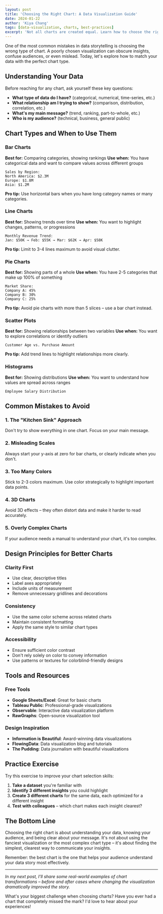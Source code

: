 ```yaml
---
layout: post
title: 'Choosing the Right Chart: A Data Visualization Guide'
date: 2024-01-22
author: 'Kiya Chang'
tags: [data-visualization, charts, best-practices]
excerpt: 'Not all charts are created equal. Learn how to choose the right visualization for your data and story to maximize impact and clarity.'
---
```


One of the most common mistakes in data storytelling is choosing the wrong type of chart. A poorly chosen visualization can obscure insights, confuse audiences, or even mislead. Today, let's explore how to match your data with the perfect chart type.

## Understanding Your Data

Before reaching for any chart, ask yourself these key questions:

-   **What type of data do I have?** (categorical, numerical, time-series, etc.)
-   **What relationship am I trying to show?** (comparison, distribution, correlation, etc.)
-   **What's my main message?** (trend, ranking, part-to-whole, etc.)
-   **Who is my audience?** (technical, business, general public)

## Chart Types and When to Use Them

### Bar Charts

**Best for:** Comparing categories, showing rankings
**Use when:** You have categorical data and want to compare values across different groups

```
Sales by Region:
North America: $2.3M
Europe: $1.8M
Asia: $1.2M
```

**Pro tip:** Use horizontal bars when you have long category names or many categories.

### Line Charts

**Best for:** Showing trends over time
**Use when:** You want to highlight changes, patterns, or progressions

```
Monthly Revenue Trend:
Jan: $50K → Feb: $55K → Mar: $62K → Apr: $58K
```

**Pro tip:** Limit to 3-4 lines maximum to avoid visual clutter.

### Pie Charts

**Best for:** Showing parts of a whole
**Use when:** You have 2-5 categories that make up 100% of something

```
Market Share:
Company A: 45%
Company B: 30%
Company C: 25%
```

**Pro tip:** Avoid pie charts with more than 5 slices – use a bar chart instead.

### Scatter Plots

**Best for:** Showing relationships between two variables
**Use when:** You want to explore correlations or identify outliers

```
Customer Age vs. Purchase Amount
```

**Pro tip:** Add trend lines to highlight relationships more clearly.

### Histograms

**Best for:** Showing distributions
**Use when:** You want to understand how values are spread across ranges

```
Employee Salary Distribution
```

## Common Mistakes to Avoid

### 1. The "Kitchen Sink" Approach

Don't try to show everything in one chart. Focus on your main message.

### 2. Misleading Scales

Always start your y-axis at zero for bar charts, or clearly indicate when you don't.

### 3. Too Many Colors

Stick to 2-3 colors maximum. Use color strategically to highlight important data points.

### 4. 3D Charts

Avoid 3D effects – they often distort data and make it harder to read accurately.

### 5. Overly Complex Charts

If your audience needs a manual to understand your chart, it's too complex.

## Design Principles for Better Charts

### Clarity First

-   Use clear, descriptive titles
-   Label axes appropriately
-   Include units of measurement
-   Remove unnecessary gridlines and decorations

### Consistency

-   Use the same color scheme across related charts
-   Maintain consistent formatting
-   Apply the same style to similar chart types

### Accessibility

-   Ensure sufficient color contrast
-   Don't rely solely on color to convey information
-   Use patterns or textures for colorblind-friendly designs

## Tools and Resources

### Free Tools

-   **Google Sheets/Excel**: Great for basic charts
-   **Tableau Public**: Professional-grade visualizations
-   **Observable**: Interactive data visualization platform
-   **RawGraphs**: Open-source visualization tool

### Design Inspiration

-   **Information is Beautiful**: Award-winning data visualizations
-   **FlowingData**: Data visualization blog and tutorials
-   **The Pudding**: Data journalism with beautiful visualizations

## Practice Exercise

Try this exercise to improve your chart selection skills:

1. **Take a dataset** you're familiar with
2. **Identify 3 different insights** you could highlight
3. **Create 3 different charts** for the same data, each optimized for a different insight
4. **Test with colleagues** – which chart makes each insight clearest?

## The Bottom Line

Choosing the right chart is about understanding your data, knowing your audience, and being clear about your message. It's not about using the fanciest visualization or the most complex chart type – it's about finding the simplest, clearest way to communicate your insights.

Remember: the best chart is the one that helps your audience understand your data story most effectively.

---

_In my next post, I'll share some real-world examples of chart transformations – before and after cases where changing the visualization dramatically improved the story._

What's your biggest challenge when choosing charts? Have you ever had a chart that completely missed the mark? I'd love to hear about your experiences!
